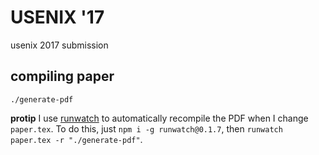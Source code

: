 # USENIX '17

usenix 2017 submission

## compiling paper

```
./generate-pdf
```

**protip** I use [runwatch](biosense://github.com/elsehow/runwatch) to automatically recompile the PDF when I change `paper.tex`. To do this, just `npm i -g runwatch@0.1.7`, then `runwatch paper.tex -r "./generate-pdf"`.
